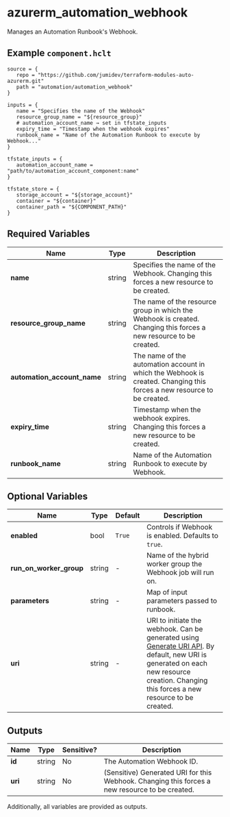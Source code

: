 # azurerm_automation_webhook

Manages an Automation Runbook's Webhook.

## Example `component.hclt`

```hcl
source = {
   repo = "https://github.com/jumidev/terraform-modules-auto-azurerm.git"   
   path = "automation/automation_webhook"   
}

inputs = {
   name = "Specifies the name of the Webhook"   
   resource_group_name = "${resource_group}"   
   # automation_account_name → set in tfstate_inputs
   expiry_time = "Timestamp when the webhook expires"   
   runbook_name = "Name of the Automation Runbook to execute by Webhook..."   
}

tfstate_inputs = {
   automation_account_name = "path/to/automation_account_component:name"   
}

tfstate_store = {
   storage_account = "${storage_account}"   
   container = "${container}"   
   container_path = "${COMPONENT_PATH}"   
}

```

## Required Variables

| Name | Type |  Description |
| ---- | --------- |  ----------- |
| **name** | string |  Specifies the name of the Webhook. Changing this forces a new resource to be created. | 
| **resource_group_name** | string |  The name of the resource group in which the Webhook is created. Changing this forces a new resource to be created. | 
| **automation_account_name** | string |  The name of the automation account in which the Webhook is created. Changing this forces a new resource to be created. | 
| **expiry_time** | string |  Timestamp when the webhook expires. Changing this forces a new resource to be created. | 
| **runbook_name** | string |  Name of the Automation Runbook to execute by Webhook. | 

## Optional Variables

| Name | Type |  Default  |  Description |
| ---- | --------- |  ----------- | ----------- |
| **enabled** | bool |  `True`  |  Controls if Webhook is enabled. Defaults to `true`. | 
| **run_on_worker_group** | string |  -  |  Name of the hybrid worker group the Webhook job will run on. | 
| **parameters** | string |  -  |  Map of input parameters passed to runbook. | 
| **uri** | string |  -  |  URI to initiate the webhook. Can be generated using [Generate URI API](https://docs.microsoft.com/rest/api/automation/webhook/generate-uri). By default, new URI is generated on each new resource creation. Changing this forces a new resource to be created. | 



## Outputs

| Name | Type | Sensitive? | Description |
| ---- | ---- | --------- | --------- |
| **id** | string | No  | The Automation Webhook ID. | 
| **uri** | string | No  | (Sensitive) Generated URI for this Webhook. Changing this forces a new resource to be created. | 

Additionally, all variables are provided as outputs.
